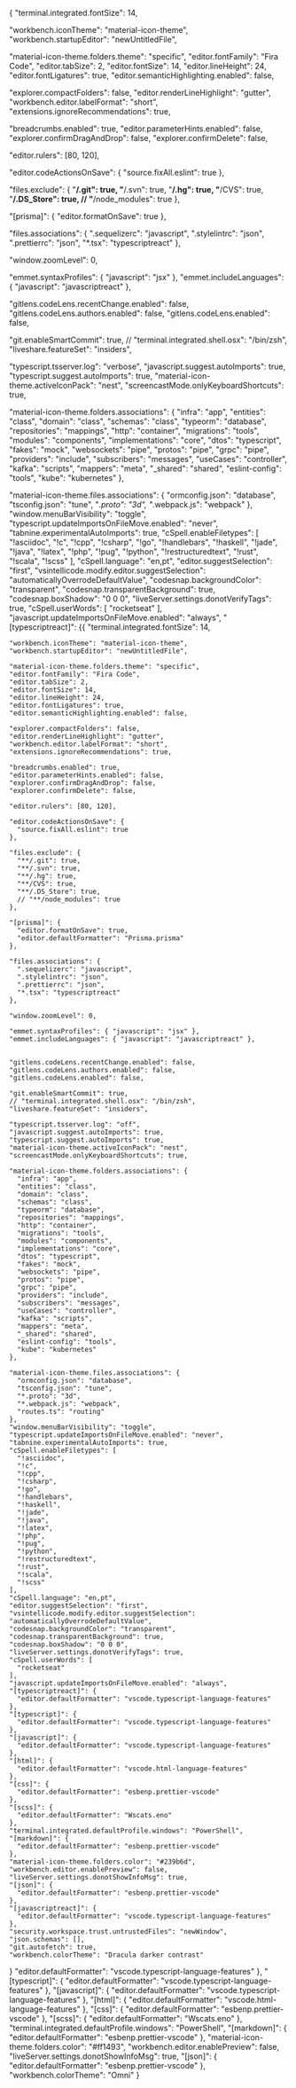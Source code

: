 {
  "terminal.integrated.fontSize": 14,

  "workbench.iconTheme": "material-icon-theme",
  "workbench.startupEditor": "newUntitledFile",

  "material-icon-theme.folders.theme": "specific",
  "editor.fontFamily": "Fira Code",
  "editor.tabSize": 2,
  "editor.fontSize": 14,
  "editor.lineHeight": 24,
  "editor.fontLigatures": true,
  "editor.semanticHighlighting.enabled": false,

  "explorer.compactFolders": false,
  "editor.renderLineHighlight": "gutter",
  "workbench.editor.labelFormat": "short",
  "extensions.ignoreRecommendations": true,

  "breadcrumbs.enabled": true,
  "editor.parameterHints.enabled": false,
  "explorer.confirmDragAndDrop": false,
  "explorer.confirmDelete": false,
  
  "editor.rulers": [80, 120],
  
  "editor.codeActionsOnSave": {
    "source.fixAll.eslint": true
  },

  "files.exclude": {
    "**/.git": true,
    "**/.svn": true,
    "**/.hg": true,
    "**/CVS": true,
    "**/.DS_Store": true,
    // "**/node_modules": true
  },

  "[prisma]": {
    "editor.formatOnSave": true
  },

  "files.associations": {
    ".sequelizerc": "javascript",
    ".stylelintrc": "json",
    ".prettierrc": "json",
    "*.tsx": "typescriptreact"
  },

  "window.zoomLevel": 0,

  "emmet.syntaxProfiles": { "javascript": "jsx" },
  "emmet.includeLanguages": { "javascript": "javascriptreact" },

  
  "gitlens.codeLens.recentChange.enabled": false,
  "gitlens.codeLens.authors.enabled": false,
  "gitlens.codeLens.enabled": false,

  "git.enableSmartCommit": true,
  // "terminal.integrated.shell.osx": "/bin/zsh",
  "liveshare.featureSet": "insiders", 

  "typescript.tsserver.log": "verbose",
  "javascript.suggest.autoImports": true,
  "typescript.suggest.autoImports": true,
  "material-icon-theme.activeIconPack": "nest",
  "screencastMode.onlyKeyboardShortcuts": true,

  "material-icon-theme.folders.associations": {
    "infra": "app",
    "entities": "class",
    "domain": "class",
    "schemas": "class",
    "typeorm": "database",
    "repositories": "mappings",
    "http": "container",
    "migrations": "tools",
    "modules": "components",
    "implementations": "core",
    "dtos": "typescript",
    "fakes": "mock",
    "websockets": "pipe",
    "protos": "pipe",
    "grpc": "pipe",
    "providers": "include",
    "subscribers": "messages",
    "useCases": "controller",
    "kafka": "scripts",
    "mappers": "meta",
    "_shared": "shared",
    "eslint-config": "tools",
    "kube": "kubernetes"
  },

  "material-icon-theme.files.associations": {
    "ormconfig.json": "database",
    "tsconfig.json": "tune",
    "*.proto": "3d",
    "*.webpack.js": "webpack"
  },
  "window.menuBarVisibility": "toggle",
  "typescript.updateImportsOnFileMove.enabled": "never",
  "tabnine.experimentalAutoImports": true,
  "cSpell.enableFiletypes": [
    "!asciidoc",
    "!c",
    "!cpp",
    "!csharp",
    "!go",
    "!handlebars",
    "!haskell",
    "!jade",
    "!java",
    "!latex",
    "!php",
    "!pug",
    "!python",
    "!restructuredtext",
    "!rust",
    "!scala",
    "!scss"
  ],
  "cSpell.language": "en,pt",
  "editor.suggestSelection": "first",
  "vsintellicode.modify.editor.suggestSelection": "automaticallyOverrodeDefaultValue",
  "codesnap.backgroundColor": "transparent",
  "codesnap.transparentBackground": true,
  "codesnap.boxShadow": "0 0 0",
  "liveServer.settings.donotVerifyTags": true,
  "cSpell.userWords": [
    "rocketseat"
  ],
  "javascript.updateImportsOnFileMove.enabled": "always",
  "[typescriptreact]": {{
    "terminal.integrated.fontSize": 14,
  
    "workbench.iconTheme": "material-icon-theme",
    "workbench.startupEditor": "newUntitledFile",
  
    "material-icon-theme.folders.theme": "specific",
    "editor.fontFamily": "Fira Code",
    "editor.tabSize": 2,
    "editor.fontSize": 14,
    "editor.lineHeight": 24,
    "editor.fontLigatures": true,
    "editor.semanticHighlighting.enabled": false,
  
    "explorer.compactFolders": false,
    "editor.renderLineHighlight": "gutter",
    "workbench.editor.labelFormat": "short",
    "extensions.ignoreRecommendations": true,
  
    "breadcrumbs.enabled": true,
    "editor.parameterHints.enabled": false,
    "explorer.confirmDragAndDrop": false,
    "explorer.confirmDelete": false,
    
    "editor.rulers": [80, 120],
    
    "editor.codeActionsOnSave": {
      "source.fixAll.eslint": true
    },
  
    "files.exclude": {
      "**/.git": true,
      "**/.svn": true,
      "**/.hg": true,
      "**/CVS": true,
      "**/.DS_Store": true,
      // "**/node_modules": true
    },
  
    "[prisma]": {
      "editor.formatOnSave": true,
      "editor.defaultFormatter": "Prisma.prisma"
    },
  
    "files.associations": {
      ".sequelizerc": "javascript",
      ".stylelintrc": "json",
      ".prettierrc": "json",
      "*.tsx": "typescriptreact"
    },
  
    "window.zoomLevel": 0,
  
    "emmet.syntaxProfiles": { "javascript": "jsx" },
    "emmet.includeLanguages": { "javascript": "javascriptreact" },
  
    
    "gitlens.codeLens.recentChange.enabled": false,
    "gitlens.codeLens.authors.enabled": false,
    "gitlens.codeLens.enabled": false,
  
    "git.enableSmartCommit": true,
    // "terminal.integrated.shell.osx": "/bin/zsh",
    "liveshare.featureSet": "insiders", 
  
    "typescript.tsserver.log": "off",
    "javascript.suggest.autoImports": true,
    "typescript.suggest.autoImports": true,
    "material-icon-theme.activeIconPack": "nest",
    "screencastMode.onlyKeyboardShortcuts": true,
  
    "material-icon-theme.folders.associations": {
      "infra": "app",
      "entities": "class",
      "domain": "class",
      "schemas": "class",
      "typeorm": "database",
      "repositories": "mappings",
      "http": "container",
      "migrations": "tools",
      "modules": "components",
      "implementations": "core",
      "dtos": "typescript",
      "fakes": "mock",
      "websockets": "pipe",
      "protos": "pipe",
      "grpc": "pipe",
      "providers": "include",
      "subscribers": "messages",
      "useCases": "controller",
      "kafka": "scripts",
      "mappers": "meta",
      "_shared": "shared",
      "eslint-config": "tools",
      "kube": "kubernetes"
    },
  
    "material-icon-theme.files.associations": {
      "ormconfig.json": "database",
      "tsconfig.json": "tune",
      "*.proto": "3d",
      "*.webpack.js": "webpack",
      "routes.ts": "routing"
    },
    "window.menuBarVisibility": "toggle",
    "typescript.updateImportsOnFileMove.enabled": "never",
    "tabnine.experimentalAutoImports": true,
    "cSpell.enableFiletypes": [
      "!asciidoc",
      "!c",
      "!cpp",
      "!csharp",
      "!go",
      "!handlebars",
      "!haskell",
      "!jade",
      "!java",
      "!latex",
      "!php",
      "!pug",
      "!python",
      "!restructuredtext",
      "!rust",
      "!scala",
      "!scss"
    ],
    "cSpell.language": "en,pt",
    "editor.suggestSelection": "first",
    "vsintellicode.modify.editor.suggestSelection": "automaticallyOverrodeDefaultValue",
    "codesnap.backgroundColor": "transparent",
    "codesnap.transparentBackground": true,
    "codesnap.boxShadow": "0 0 0",
    "liveServer.settings.donotVerifyTags": true,
    "cSpell.userWords": [
      "rocketseat"
    ],
    "javascript.updateImportsOnFileMove.enabled": "always",
    "[typescriptreact]": {
      "editor.defaultFormatter": "vscode.typescript-language-features"
    },
    "[typescript]": {
      "editor.defaultFormatter": "vscode.typescript-language-features"
    },
    "[javascript]": {
      "editor.defaultFormatter": "vscode.typescript-language-features"
    },
    "[html]": {
      "editor.defaultFormatter": "vscode.html-language-features"
    },
    "[css]": {
      "editor.defaultFormatter": "esbenp.prettier-vscode"
    },
    "[scss]": {
      "editor.defaultFormatter": "Wscats.eno"
    },
    "terminal.integrated.defaultProfile.windows": "PowerShell",
    "[markdown]": {
      "editor.defaultFormatter": "esbenp.prettier-vscode"
    },
    "material-icon-theme.folders.color": "#239b6d",
    "workbench.editor.enablePreview": false,
    "liveServer.settings.donotShowInfoMsg": true,
    "[json]": {
      "editor.defaultFormatter": "esbenp.prettier-vscode"
    },
    "[javascriptreact]": {
      "editor.defaultFormatter": "vscode.typescript-language-features"
    },
    "security.workspace.trust.untrustedFiles": "newWindow",
    "json.schemas": [],
    "git.autofetch": true,
    "workbench.colorTheme": "Dracula darker contrast"
  }
    "editor.defaultFormatter": "vscode.typescript-language-features"
  },
  "[typescript]": {
    "editor.defaultFormatter": "vscode.typescript-language-features"
  },
  "[javascript]": {
    "editor.defaultFormatter": "vscode.typescript-language-features"
  },
  "[html]": {
    "editor.defaultFormatter": "vscode.html-language-features"
  },
  "[css]": {
    "editor.defaultFormatter": "esbenp.prettier-vscode"
  },
  "[scss]": {
    "editor.defaultFormatter": "Wscats.eno"
  },
  "terminal.integrated.defaultProfile.windows": "PowerShell",
  "[markdown]": {
    "editor.defaultFormatter": "esbenp.prettier-vscode"
  },
  "material-icon-theme.folders.color": "#ff1493",
  "workbench.editor.enablePreview": false,
  "liveServer.settings.donotShowInfoMsg": true,
  "[json]": {
    "editor.defaultFormatter": "esbenp.prettier-vscode"
  },
  "workbench.colorTheme": "Omni"
}
